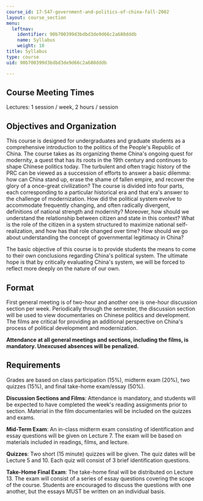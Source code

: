 ```yaml
---
course_id: 17-547-government-and-politics-of-china-fall-2002
layout: course_section
menu:
  leftnav:
    identifier: 90b700399d3bdbd3de9d66c2a680dddb
    name: Syllabus
    weight: 10
title: Syllabus
type: course
uid: 90b700399d3bdbd3de9d66c2a680dddb

---
```


Course Meeting Times
--------------------

Lectures: 1 session / week, 2 hours / session

Objectives and Organization
---------------------------

This course is designed for undergraduates and graduate students as a comprehensive introduction to the politics of the People's Republic of China. The course takes as its organizing theme China's ongoing quest for modernity, a quest that has its roots in the 19th century and continues to shape Chinese politics today. The turbulent and often tragic history of the PRC can be viewed as a succession of efforts to answer a basic dilemma: how can China stand up, erase the shame of fallen empire, and recover the glory of a once-great civilization? The course is divided into four parts, each corresponding to a particular historical era and that era's answer to the challenge of modernization. How did the political system evolve to accommodate frequently changing, and often radically divergent, definitions of national strength and modernity? Moreover, how should we understand the relationship between citizen and state in this context? What is the role of the citizen in a system structured to maximize national self-realization, and how has that role changed over time? How should we go about understanding the concept of governmental legitimacy in China?

The basic objective of this course is to provide students the means to come to their own conclusions regarding China's political system. The ultimate hope is that by critically evaluating China's system, we will be forced to reflect more deeply on the nature of our own.

Format
------

First general meeting is of two-hour and another one is one-hour discussion section per week. Periodically through the semester, the discussion section will be used to view documentaries on Chinese politics and development. The films are critical for providing an additional perspective on China's process of political development and modernization.

**Attendance at all general meetings and sections, including the films, is mandatory. Unexcused absences will be penalized.**

Requirements
------------

Grades are based on class participation (15%), midterm exam (20%), two quizzes (15%), and final take-home exam/essay (50%).

**Discussion Sections and Films**: Attendance is mandatory, and students will be expected to have completed the week's reading assignments prior to section. Material in the film documentaries will be included on the quizzes and exams.

**Mid-Term Exam**: An in-class midterm exam consisting of identification and essay questions will be given on Lecture 7. The exam will be based on materials included in readings, films, and lecture.

**Quizzes**: Two short (15 minute) quizzes will be given. The quiz dates will be Lecture 5 and 10. Each quiz will consist of 3 brief identification questions.

**Take-Home Final Exam**: The take-home final will be distributed on Lecture 13. The exam will consist of a series of essay questions covering the scope of the course. Students are encouraged to discuss the questions with one another, but the essays MUST be written on an individual basis.